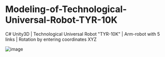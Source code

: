 # Modeling-of-Technological-Universal-Robot-TYR-10K

C# Unity3D | Technological Universal Robot "TYR-10K" | Arm-robot with 5 links | Rotation by entering coordinates XYZ

![image](https://user-images.githubusercontent.com/108289683/176012023-86d2a655-0594-4ba4-b36f-6a0368881a42.png)

